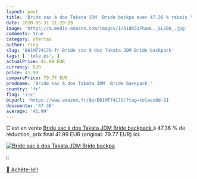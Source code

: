 ```yaml
---
layout: post
title: 'Bride sac à dos Takata JDM  Bride backpa avec 47.36 % rabais '
date: 2020-05-31 11:29:29
image: 'https://m.media-amazon.com/images/I/51dK51FhamL._SL200_.jpg'
comments: true
category: ofertas
author: ring
slug: 'B01MT7417O-fr Bride sac à dos Takata JDM Bride backpack'
tags: [ 'tole.es', ]
actualPrice: 41.99 EUR
currency: EUR
price: 41.99
comparePrice: 79.77 EUR
prodname: 'Bride sac à dos Takata JDM  Bride backpack '
country: 'fr'
flag: '🇫🇷'
buyurl: 'https://www.amazon.fr/dp/B01MT7417O/?tag=tolees0d-21'
descuento: '47.36'
average: '41.99'
---
```


C'est en vente [Bride sac à dos Takata JDM  Bride backpack ](https://www.amazon.fr/dp/B01MT7417O/?tag=tolees0d-21)  à  47.36 % de réduction, prix final  41.99 EUR (original: 79.77 EUR) ici:

[![Bride sac à dos Takata JDM  Bride backpa](https://m.media-amazon.com/images/I/51dK51FhamL._SL200_.jpg)](https://www.amazon.fr/dp/B01MT7417O/?tag=tolees0d-21)

ℹ️:


[🛒 Achète-le!!](https://www.amazon.fr/dp/B01MT7417O/?tag=tolees0d-21)
